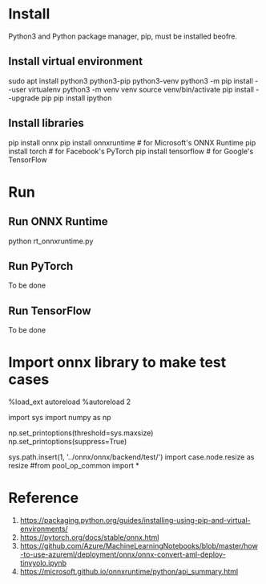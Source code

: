 # Install
Python3 and Python package manager, pip, must be installed beofre.

## Install virtual environment
sudo apt install python3 python3-pip python3-venv
python3 -m pip install --user virtualenv
python3 -m venv venv
source venv/bin/activate
pip install --upgrade pip
pip install ipython

## Install libraries
pip install onnx
pip install onnxruntime	# for Microsoft's ONNX Runtime
pip install torch		# for Facebook's PyTorch
pip install tensorflow	# for Google's TensorFlow

# Run
## Run ONNX Runtime
python rt_onnxruntime.py

## Run PyTorch
To be done

## Run TensorFlow
To be done

# Import onnx library to make test cases
%load_ext autoreload
%autoreload 2

import sys
import numpy as np

np.set_printoptions(threshold=sys.maxsize)
np.set_printoptions(suppress=True)

sys.path.insert(1, '../onnx/onnx/backend/test/')
import case.node.resize as resize
#from pool_op_common import *

# Reference
1. https://packaging.python.org/guides/installing-using-pip-and-virtual-environments/
2. https://pytorch.org/docs/stable/onnx.html
3. https://github.com/Azure/MachineLearningNotebooks/blob/master/how-to-use-azureml/deployment/onnx/onnx-convert-aml-deploy-tinyyolo.ipynb
4. https://microsoft.github.io/onnxruntime/python/api_summary.html
